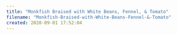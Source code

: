 ```yaml
---
title: "Monkfish Braised with White Beans, Fennel, & Tomato"
filename: "Monkfish-Braised-with-White-Beans-Fennel-&-Tomato"
created: 2020-09-01 17:52:04
---
```

